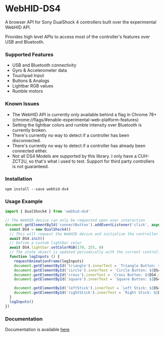 # WebHID-DS4

A browser API for Sony DualShock 4 controllers built over the experimental WebHID API.

Provides high level APIs to access most of the controller's features over USB and Bluetooth.

### Supported Features

 - USB and Bluetooth connectivity
 - Gyro & Accelerometer data
 - Touchpad Input
 - Buttons & Analogs
 - Lightbar RGB values
 - Rumble motors
 
### Known Issues

 - The WebHID API is currently only available behind a flag in Chrome 78+ (chrome://flags/#enable-experimental-web-platform-features)
 - Setting the lightbar colors and rumble intensity over Bluetooth is currently broken.
 - There's currently no way to detect if a controller has been disconnected.
 - There's currently no way to detect if a controller has already been connected either.
 - Not all DS4 Models are supported by this library. I only have a CUH-ZCT2U, so that's what i used to test. Support for third party controllers is not guaranteed.

### Installation

```npm install --save webhid-ds4```

### Usage Example

```js
import { DualShock4 } from 'webhid-ds4'

// The WebHID device can only be requested upon user interaction
document.getElementById('connectButton').addEventListener('click', async () => {
  const DS4 = new DualShock4()
  // This will request the WebHID device and initialize the controller
  await DS4.init()
  // Define a custom lightbar color
  await DS4.lightbar.setColorRGB(170, 255, 0)
  // The state object is updated periodically with the current controller state
  function logInputs () {
    requestAnimationFrame(logInputs)
    document.getElementById('triangle').innerText = `Triangle Button: ${DS4.state.buttons.triangle}`
    document.getElementById('circle').innerText = `Circle Button: ${DS4.state.buttons.circle}`
    document.getElementById('cross').innerText = `Cross Button: ${DS4.state.buttons.cross}`
    document.getElementById('square').innerText = `Square Button: ${DS4.state.buttons.square}`

    document.getElementById('leftStick').innerText = `Left Stick: ${DS4.state.axes.leftStickX}, ${DS4.state.axes.leftStickY}`
    document.getElementById('rightStick').innerText = `Right Stick: ${DS4.state.axes.rightStickX}, ${DS4.state.axes.rightStickY}`
  }
  logInputs()
})
```

### Documentation

Documentation is available [here](https://thebitlink.github.io/WebHID-DS4/docs/)
